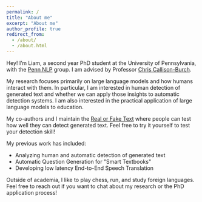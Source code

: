 ```yaml
---
permalink: /
title: "About me"
excerpt: "About me"
author_profile: true
redirect_from: 
  - /about/
  - /about.html
---
```


Hey! I’m Liam, a second year PhD student at the University of Pennsylvania, with the [Penn NLP](https://nlp.cis.upenn.edu/) group. I am advised by Professor [Chris Callison-Burch](https://www.cis.upenn.edu/~ccb/). 

My research focuses primarily on large language models and how humans interact with them. In particular, I am interested in human detection of generated text and whether we can apply those insights to automatic detection systems. I am also interested in the practical application of large language models to education.

My co-authors and I maintain the [Real or Fake Text](http://roft.io) where people can test how well they can detect generated text. Feel free to try it yourself to test your detection skill!

My previous work has included:
- Analyzing human and automatic detection of generated text
- Automatic Question Generation for "Smart Textbooks"
- Developing low latency End-to-End Speech Translation

Outside of academia, I like to play chess, run, and study foreign languages. Feel free to reach out if you want to chat about my research or the PhD application process!

<!-- Recent News
=====
- **[Dec 2022]** My Long Paper "Real or Fake Text?: Investigating Human Ability to Detect Boundaries Between Human-Written and Machine-Generated Text" was accepted to AAAI
- **[May 2022]** A Short Paper w/ collaborators at Google "The Case for a Single Model that can Both Generate Continuations and Fill in the Blank" was accepted to NAACL
- **[Mar 2022]** My Short Paper "A Feasibility Study of Answer-Agnostic Question Generation for Education" was accepted to ACL -->